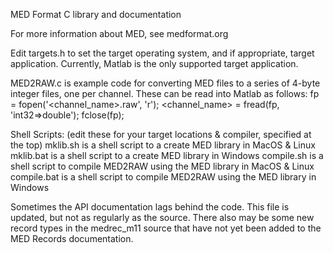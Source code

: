 
MED Format C library and documentation

For more information about MED, see medformat.org

Edit targets.h to set the target operating system, and if appropriate, target application.
Currently, Matlab is the only supported target application.

MED2RAW.c is example code for converting MED files to a series of 4-byte integer files, one per channel.
These can be read into Matlab as follows:
fp = fopen('<channel_name>.raw', 'r');
<channel_name> = fread(fp, 'int32=>double');
fclose(fp);

Shell Scripts: (edit these for your target locations & compiler, specified at the top)
mklib.sh is a shell script to a create MED library in MacOS & Linux
mklib.bat is a shell script to a create MED library in Windows
compile.sh is a shell script to compile MED2RAW using the MED library in MacOS & Linux
compile.bat is a shell script to compile MED2RAW using the MED library in Windows

Sometimes the API documentation lags behind the code.  This file is updated, but not as regularly as the source. There also may be some 
new record types in the medrec_m11 source that have not yet been added to the MED Records documentation.
